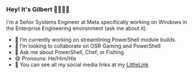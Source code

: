 ### Hey! It's Gilbert 👋🤹🏻‍♂️

I'm a Señor Systems Engineer at Meta specifically working on Windows in the Enterprise Engineering environment (ask me about it).

- 🔭 I’m currently working on streamlining PowerShell module builds.
- 🤝 I’m looking to collaborate on OSR Gaming and PowerShell
- 💬 Ask me about PowerShell, Chef, or Fishing
- 😄 Pronouns: He/Him/His
- 🌲 You can see all my social media links at my [LittleLink](https://links.gilbertsanchez.com/)

<!--
**HeyItsGilbert/HeyItsGilbert** is a ✨ _special_ ✨ repository because its `README.md` (this file) appears on your GitHub profile.

Here are some ideas to get you started:

- 🔭 I’m currently working on ...
- 🌱 I’m currently learning ...
- 👯 I’m looking to collaborate on ...
- 🤔 I’m looking for help with ...
- 💬 Ask me about ...
- 📫 How to reach me: ...
- 😄 Pronouns: ...
- ⚡ Fun fact: ...
-->
